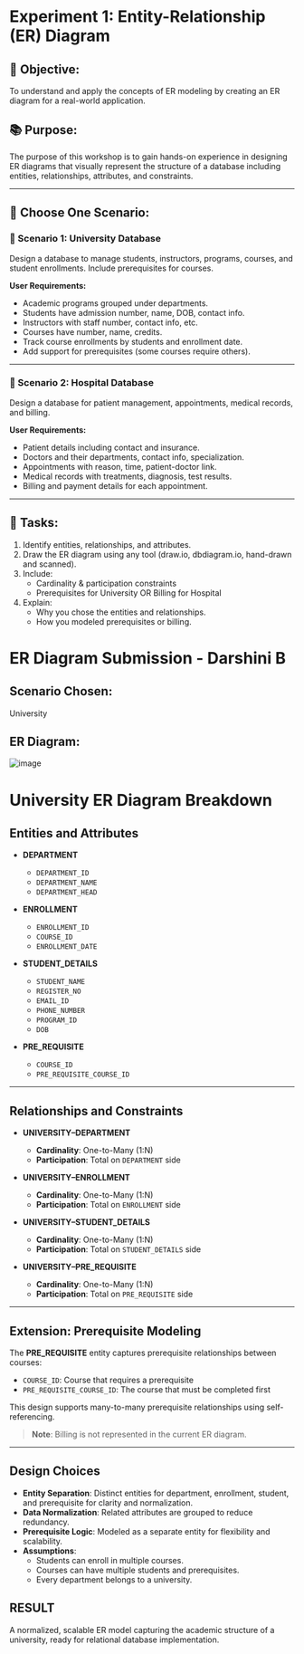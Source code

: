 # Experiment 1: Entity-Relationship (ER) Diagram

## 🎯 Objective:
To understand and apply the concepts of ER modeling by creating an ER diagram for a real-world application.

## 📚 Purpose:
The purpose of this workshop is to gain hands-on experience in designing ER diagrams that visually represent the structure of a database including entities, relationships, attributes, and constraints.

---

## 🧪 Choose One Scenario:

### 🔹 Scenario 1: University Database
Design a database to manage students, instructors, programs, courses, and student enrollments. Include prerequisites for courses.

**User Requirements:**
- Academic programs grouped under departments.
- Students have admission number, name, DOB, contact info.
- Instructors with staff number, contact info, etc.
- Courses have number, name, credits.
- Track course enrollments by students and enrollment date.
- Add support for prerequisites (some courses require others).

---

### 🔹 Scenario 2: Hospital Database
Design a database for patient management, appointments, medical records, and billing.

**User Requirements:**
- Patient details including contact and insurance.
- Doctors and their departments, contact info, specialization.
- Appointments with reason, time, patient-doctor link.
- Medical records with treatments, diagnosis, test results.
- Billing and payment details for each appointment.

---

## 📝 Tasks:
1. Identify entities, relationships, and attributes.
2. Draw the ER diagram using any tool (draw.io, dbdiagram.io, hand-drawn and scanned).
3. Include:
   - Cardinality & participation constraints
   - Prerequisites for University OR Billing for Hospital
4. Explain:
   - Why you chose the entities and relationships.
   - How you modeled prerequisites or billing.

# ER Diagram Submission - Darshini B

## Scenario Chosen:
University 

## ER Diagram:

![image](https://github.com/user-attachments/assets/8e46fb9c-dbf1-4a35-886b-67dcd40b118c)
 
# University ER Diagram Breakdown

## Entities and Attributes

- **DEPARTMENT**
  - `DEPARTMENT_ID`
  - `DEPARTMENT_NAME`
  - `DEPARTMENT_HEAD`

- **ENROLLMENT**
  - `ENROLLMENT_ID`
  - `COURSE_ID`
  - `ENROLLMENT_DATE`

- **STUDENT_DETAILS**
  - `STUDENT_NAME`
  - `REGISTER_NO`
  - `EMAIL_ID`
  - `PHONE_NUMBER`
  - `PROGRAM_ID`
  - `DOB`

- **PRE_REQUISITE**
  - `COURSE_ID`
  - `PRE_REQUISITE_COURSE_ID`

---

## Relationships and Constraints

- **UNIVERSITY–DEPARTMENT**
  - **Cardinality**: One-to-Many (1:N)
  - **Participation**: Total on `DEPARTMENT` side

- **UNIVERSITY–ENROLLMENT**
  - **Cardinality**: One-to-Many (1:N)
  - **Participation**: Total on `ENROLLMENT` side

- **UNIVERSITY–STUDENT_DETAILS**
  - **Cardinality**: One-to-Many (1:N)
  - **Participation**: Total on `STUDENT_DETAILS` side

- **UNIVERSITY–PRE_REQUISITE**
  - **Cardinality**: One-to-Many (1:N)
  - **Participation**: Total on `PRE_REQUISITE` side

---

## Extension: Prerequisite Modeling

The **PRE_REQUISITE** entity captures prerequisite relationships between courses:
- `COURSE_ID`: Course that requires a prerequisite
- `PRE_REQUISITE_COURSE_ID`: The course that must be completed first

This design supports many-to-many prerequisite relationships using self-referencing.

> **Note**: Billing is not represented in the current ER diagram.

---

## Design Choices

- **Entity Separation**: Distinct entities for department, enrollment, student, and prerequisite for clarity and normalization.
- **Data Normalization**: Related attributes are grouped to reduce redundancy.
- **Prerequisite Logic**: Modeled as a separate entity for flexibility and scalability.
- **Assumptions**:
  - Students can enroll in multiple courses.
  - Courses can have multiple students and prerequisites.
  - Every department belongs to a university.

## RESULT
A normalized, scalable ER model capturing the academic structure of a university, ready for relational database implementation.
